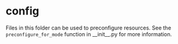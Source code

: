 # config

Files in this folder can be used to preconfigure resources. See the `preconfigure_for_mode` function in \_\_init\_\_.py for more information.
